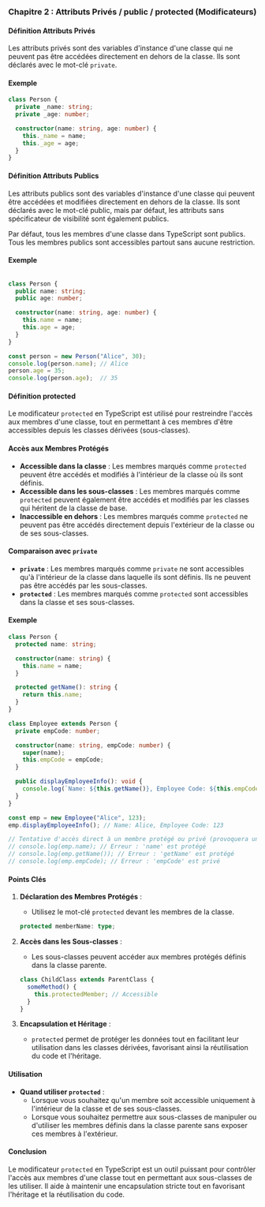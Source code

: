 ### Chapitre 2 : Attributs Privés / public / protected (Modificateurs)

#### Définition Attributs Privés 

Les attributs privés sont des variables d'instance d'une classe qui ne peuvent pas être accédées directement en dehors de la classe. Ils sont déclarés avec le mot-clé `private`.

#### Exemple

```typescript
class Person {
  private _name: string;
  private _age: number;

  constructor(name: string, age: number) {
    this._name = name;
    this._age = age;
  }
}
```

#### Définition Attributs Publics

Les attributs publics sont des variables d'instance d'une classe qui peuvent être accédées et modifiées directement en dehors de la classe. Ils sont déclarés avec le mot-clé public, mais par défaut, les attributs sans spécificateur de visibilité sont également publics.

Par défaut, tous les membres d'une classe dans TypeScript sont publics. Tous les membres publics sont accessibles partout sans aucune restriction.

#### Exemple
```typescript

class Person {
  public name: string;
  public age: number;

  constructor(name: string, age: number) {
    this.name = name;
    this.age = age;
  }
}

const person = new Person("Alice", 30);
console.log(person.name); // Alice
person.age = 35;
console.log(person.age);  // 35
```


#### Définition protected

Le modificateur `protected` en TypeScript est utilisé pour restreindre l'accès aux membres d'une classe, tout en permettant à ces membres d'être accessibles depuis les classes dérivées (sous-classes). 

#### Accès aux Membres Protégés

- **Accessible dans la classe** : Les membres marqués comme `protected` peuvent être accédés et modifiés à l'intérieur de la classe où ils sont définis.
- **Accessible dans les sous-classes** : Les membres marqués comme `protected` peuvent également être accédés et modifiés par les classes qui héritent de la classe de base.
- **Inaccessible en dehors** : Les membres marqués comme `protected` ne peuvent pas être accédés directement depuis l'extérieur de la classe ou de ses sous-classes.

#### Comparaison avec `private`

- **`private`** : Les membres marqués comme `private` ne sont accessibles qu'à l'intérieur de la classe dans laquelle ils sont définis. Ils ne peuvent pas être accédés par les sous-classes.
- **`protected`** : Les membres marqués comme `protected` sont accessibles dans la classe et ses sous-classes.

#### Exemple

```typescript
class Person {
  protected name: string;

  constructor(name: string) {
    this.name = name;
  }

  protected getName(): string {
    return this.name;
  }
}

class Employee extends Person {
  private empCode: number;

  constructor(name: string, empCode: number) {
    super(name);
    this.empCode = empCode;
  }

  public displayEmployeeInfo(): void {
    console.log(`Name: ${this.getName()}, Employee Code: ${this.empCode}`);
  }
}

const emp = new Employee("Alice", 123);
emp.displayEmployeeInfo(); // Name: Alice, Employee Code: 123

// Tentative d'accès direct à un membre protégé ou privé (provoquera une erreur)
// console.log(emp.name); // Erreur : 'name' est protégé
// console.log(emp.getName()); // Erreur : 'getName' est protégé
// console.log(emp.empCode); // Erreur : 'empCode' est privé
```

#### Points Clés

1. **Déclaration des Membres Protégés** :
   - Utilisez le mot-clé `protected` devant les membres de la classe.
   ```typescript
   protected memberName: type;
   ```

2. **Accès dans les Sous-classes** :
   - Les sous-classes peuvent accéder aux membres protégés définis dans la classe parente.
   ```typescript
   class ChildClass extends ParentClass {
     someMethod() {
       this.protectedMember; // Accessible
     }
   }
   ```

3. **Encapsulation et Héritage** :
   - `protected` permet de protéger les données tout en facilitant leur utilisation dans les classes dérivées, favorisant ainsi la réutilisation du code et l'héritage.

#### Utilisation

- **Quand utiliser `protected`** :
  - Lorsque vous souhaitez qu'un membre soit accessible uniquement à l'intérieur de la classe et de ses sous-classes.
  - Lorsque vous souhaitez permettre aux sous-classes de manipuler ou d'utiliser les membres définis dans la classe parente sans exposer ces membres à l'extérieur.

#### Conclusion

Le modificateur `protected` en TypeScript est un outil puissant pour contrôler l'accès aux membres d'une classe tout en permettant aux sous-classes de les utiliser. Il aide à maintenir une encapsulation stricte tout en favorisant l'héritage et la réutilisation du code.

